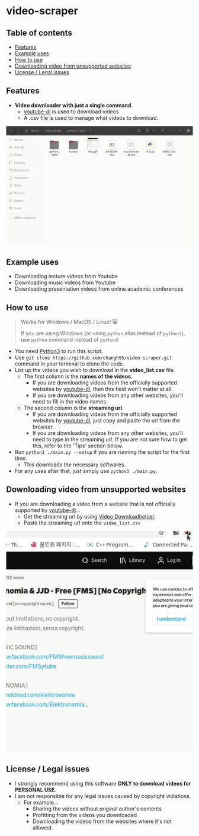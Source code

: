 # video-scraper

## Table of contents

- [Features](#features)
- [Example uses](#example-uses)
- [How to use](#how-to-use)
- [Downloading video from unsupported websites](#downloading-video-from-unsupported-websites)
- [License / Legal issues](#license--legal-issues)

## Features

- **Video downloader with just a single command**.
  - [youtube-dl](https://github.com/ytdl-org/youtube-dl) is used to download videos
  - A .csv file is used to manage what videos to download.

![](./demo.gif)

## Example uses

- Downloading lecture videos from Youtube
- Downloading music videos from Youtube
- Downloading presentation videos from online academic conferences

## How to use

> Works for Windows / MacOS / Linux! :smile_cat:
> 
> If you are using Windows (or using `python` alias instead of `python3`), use `python` command instead of `python3`

- You need [Python3](https://www.python.org/downloads/) to run this script.
- Use `git clone https://github.com/changh95/video-scraper.git` command in your terminal to clone the code.
- List up the videos you wish to download in the **video_list.csv** file.
  - The first column is the **names of the videos**.
    - If you are downloading videos from the officially supported websites by [youtube-dl](https://github.com/ytdl-org/youtube-dl), then this field won't matter at all.
    - If you are downloading videos from any other websites, you'll need to fill in the video names.
  - The second column is the **streaming url**.
    - If you are downloading videos from the officially supported websites by [youtube-dl](https://github.com/ytdl-org/youtube-dl), just copy and paste the url from the browser.
    - If you are downloading videos from any other websites, you'll need to type in the streaming url. If you are not sure how to get this, refer to the 'Tips' section below.
- Run `python3 ./main.py --setup` if you are running the script for the first time.
  - This downloads the necessary softwares.
- For any uses after that, just simply use `python3 ./main.py`.

## Downloading video from unsupported websites

- If you are downloading a video from a website that is not officially supported by [youtube-dl](https://github.com/ytdl-org/youtube-dl)...
  - Get the streaming url by using [Video Downloadhelper](https://chrome.google.com/webstore/detail/video-downloadhelper/lmjnegcaeklhafolokijcfjliaokphfk?hl=ko).
  - Paste the streaming url onto the `video_list.csv`

![](./img.gif)

## License / Legal issues

- I strongly recommend using this software **ONLY to download videos for PERSONAL USE**.
- I am not responsible for any legal issues caused by copyright violations.
  - For example...
    - Sharing the videos without original author's contents
    - Profitting from the videos you downloaded
    - Downloading the videos from the websites where it's not allowed.

